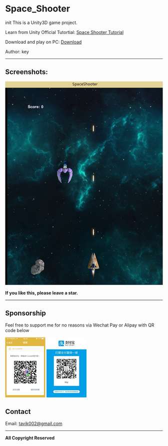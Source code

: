 # Space_Shooter
init
This is a Unity3D game project.

Learn from Unity Official Tutortial: [Space Shooter Tutorial](https://unity3d.com/cn/learn/tutorials/projects/space-shooter-tutorial)

Download and play on PC: [Download](https://github.com/tavik000/Space_Shooter/releases)


Author: key



-----

## Screenshots:


![scr01](https://github.com/tavik000/Space_Shooter/raw/master/Screenshots/scr01.png)


**If you like this, please leave a star.**

-----

## Sponsorship
Feel free to support me for no reasons via Wechat Pay or Alipay with QR code below



![wechat pay](https://github.com/tavik000/Space_Shooter/raw/master/Screenshots/wechatpay.png)
![alipay](https://github.com/tavik000/Space_Shooter/raw/master/Screenshots/alipay.jpg)




## Contact



Email:  tavik002@gmail.com

-----

**All Copyright Reserved**
